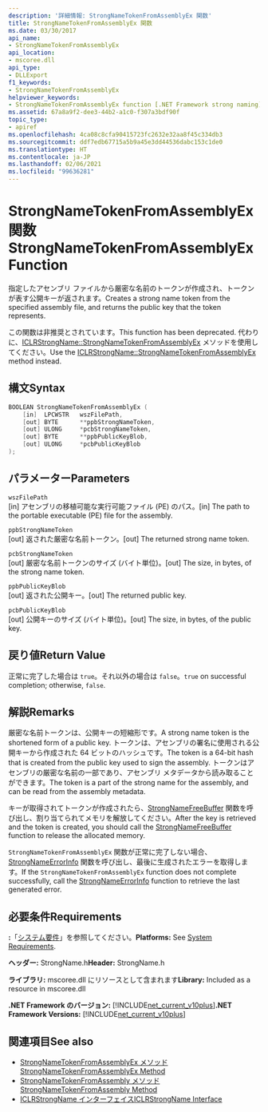 ```yaml
---
description: '詳細情報: StrongNameTokenFromAssemblyEx 関数'
title: StrongNameTokenFromAssemblyEx 関数
ms.date: 03/30/2017
api_name:
- StrongNameTokenFromAssemblyEx
api_location:
- mscoree.dll
api_type:
- DLLExport
f1_keywords:
- StrongNameTokenFromAssemblyEx
helpviewer_keywords:
- StrongNameTokenFromAssemblyEx function [.NET Framework strong naming]
ms.assetid: 67a8a9f2-dee3-44b2-a1c0-f307a3bdf90f
topic_type:
- apiref
ms.openlocfilehash: 4ca08c8cfa90415723fc2632e32aa8f45c334db3
ms.sourcegitcommit: ddf7edb67715a5b9a45e3dd44536dabc153c1de0
ms.translationtype: HT
ms.contentlocale: ja-JP
ms.lasthandoff: 02/06/2021
ms.locfileid: "99636281"
---
```

# <a name="strongnametokenfromassemblyex-function"></a><span data-ttu-id="39643-103">StrongNameTokenFromAssemblyEx 関数</span><span class="sxs-lookup"><span data-stu-id="39643-103">StrongNameTokenFromAssemblyEx Function</span></span>

<span data-ttu-id="39643-104">指定したアセンブリ ファイルから厳密な名前のトークンが作成され、トークンが表す公開キーが返されます。</span><span class="sxs-lookup"><span data-stu-id="39643-104">Creates a strong name token from the specified assembly file, and returns the public key that the token represents.</span></span>  
  
 <span data-ttu-id="39643-105">この関数は非推奨とされています。</span><span class="sxs-lookup"><span data-stu-id="39643-105">This function has been deprecated.</span></span> <span data-ttu-id="39643-106">代わりに、[ICLRStrongName::StrongNameTokenFromAssemblyEx](../hosting/iclrstrongname-strongnametokenfromassemblyex-method.md) メソッドを使用してください。</span><span class="sxs-lookup"><span data-stu-id="39643-106">Use the [ICLRStrongName::StrongNameTokenFromAssemblyEx](../hosting/iclrstrongname-strongnametokenfromassemblyex-method.md) method instead.</span></span>  
  
## <a name="syntax"></a><span data-ttu-id="39643-107">構文</span><span class="sxs-lookup"><span data-stu-id="39643-107">Syntax</span></span>  
  
```cpp  
BOOLEAN StrongNameTokenFromAssemblyEx (  
    [in]  LPCWSTR   wszFilePath,  
    [out] BYTE      **ppbStrongNameToken,  
    [out] ULONG     *pcbStrongNameToken,  
    [out] BYTE      **ppbPublicKeyBlob,  
    [out] ULONG     *pcbPublicKeyBlob  
);  
```  
  
## <a name="parameters"></a><span data-ttu-id="39643-108">パラメーター</span><span class="sxs-lookup"><span data-stu-id="39643-108">Parameters</span></span>  

 `wszFilePath`  
 <span data-ttu-id="39643-109">[in] アセンブリの移植可能な実行可能ファイル (PE) のパス。</span><span class="sxs-lookup"><span data-stu-id="39643-109">[in] The path to the portable executable (PE) file for the assembly.</span></span>  
  
 `ppbStrongNameToken`  
 <span data-ttu-id="39643-110">[out] 返された厳密な名前トークン。</span><span class="sxs-lookup"><span data-stu-id="39643-110">[out] The returned strong name token.</span></span>  
  
 `pcbStrongNameToken`  
 <span data-ttu-id="39643-111">[out] 厳密な名前トークンのサイズ (バイト単位)。</span><span class="sxs-lookup"><span data-stu-id="39643-111">[out] The size, in bytes, of the strong name token.</span></span>  
  
 `ppbPublicKeyBlob`  
 <span data-ttu-id="39643-112">[out] 返された公開キー。</span><span class="sxs-lookup"><span data-stu-id="39643-112">[out] The returned public key.</span></span>  
  
 `pcbPublicKeyBlob`  
 <span data-ttu-id="39643-113">[out] 公開キーのサイズ (バイト単位)。</span><span class="sxs-lookup"><span data-stu-id="39643-113">[out] The size, in bytes, of the public key.</span></span>  
  
## <a name="return-value"></a><span data-ttu-id="39643-114">戻り値</span><span class="sxs-lookup"><span data-stu-id="39643-114">Return Value</span></span>  

 <span data-ttu-id="39643-115">正常に完了した場合は `true`。それ以外の場合は `false`。</span><span class="sxs-lookup"><span data-stu-id="39643-115">`true` on successful completion; otherwise, `false`.</span></span>  
  
## <a name="remarks"></a><span data-ttu-id="39643-116">解説</span><span class="sxs-lookup"><span data-stu-id="39643-116">Remarks</span></span>  

 <span data-ttu-id="39643-117">厳密な名前トークンは、公開キーの短縮形です。</span><span class="sxs-lookup"><span data-stu-id="39643-117">A strong name token is the shortened form of a public key.</span></span> <span data-ttu-id="39643-118">トークンは、アセンブリの署名に使用される公開キーから作成された 64 ビットのハッシュです。</span><span class="sxs-lookup"><span data-stu-id="39643-118">The token is a 64-bit hash that is created from the public key used to sign the assembly.</span></span> <span data-ttu-id="39643-119">トークンはアセンブリの厳密な名前の一部であり、アセンブリ メタデータから読み取ることができます。</span><span class="sxs-lookup"><span data-stu-id="39643-119">The token is a part of the strong name for the assembly, and can be read from the assembly metadata.</span></span>  
  
 <span data-ttu-id="39643-120">キーが取得されてトークンが作成されたら、[StrongNameFreeBuffer](strongnamefreebuffer-function.md) 関数を呼び出し、割り当てられてメモリを解放してください。</span><span class="sxs-lookup"><span data-stu-id="39643-120">After the key is retrieved and the token is created, you should call the [StrongNameFreeBuffer](strongnamefreebuffer-function.md) function to release the allocated memory.</span></span>  
  
 <span data-ttu-id="39643-121">`StrongNameTokenFromAssemblyEx` 関数が正常に完了しない場合、[StrongNameErrorInfo](strongnameerrorinfo-function.md) 関数を呼び出し、最後に生成されたエラーを取得します。</span><span class="sxs-lookup"><span data-stu-id="39643-121">If the `StrongNameTokenFromAssemblyEx` function does not complete successfully, call the [StrongNameErrorInfo](strongnameerrorinfo-function.md) function to retrieve the last generated error.</span></span>  
  
## <a name="requirements"></a><span data-ttu-id="39643-122">必要条件</span><span class="sxs-lookup"><span data-stu-id="39643-122">Requirements</span></span>  

 <span data-ttu-id="39643-123">**:**「[システム要件](../../get-started/system-requirements.md)」を参照してください。</span><span class="sxs-lookup"><span data-stu-id="39643-123">**Platforms:** See [System Requirements](../../get-started/system-requirements.md).</span></span>  
  
 <span data-ttu-id="39643-124">**ヘッダー:** StrongName.h</span><span class="sxs-lookup"><span data-stu-id="39643-124">**Header:** StrongName.h</span></span>  
  
 <span data-ttu-id="39643-125">**ライブラリ:** mscoree.dll にリソースとして含まれます</span><span class="sxs-lookup"><span data-stu-id="39643-125">**Library:** Included as a resource in mscoree.dll</span></span>  
  
 <span data-ttu-id="39643-126">**.NET Framework のバージョン:** [!INCLUDE[net_current_v10plus](../../../../includes/net-current-v10plus-md.md)]</span><span class="sxs-lookup"><span data-stu-id="39643-126">**.NET Framework Versions:** [!INCLUDE[net_current_v10plus](../../../../includes/net-current-v10plus-md.md)]</span></span>  
  
## <a name="see-also"></a><span data-ttu-id="39643-127">関連項目</span><span class="sxs-lookup"><span data-stu-id="39643-127">See also</span></span>

- [<span data-ttu-id="39643-128">StrongNameTokenFromAssemblyEx メソッド</span><span class="sxs-lookup"><span data-stu-id="39643-128">StrongNameTokenFromAssemblyEx Method</span></span>](../hosting/iclrstrongname-strongnametokenfromassemblyex-method.md)
- [<span data-ttu-id="39643-129">StrongNameTokenFromAssembly メソッド</span><span class="sxs-lookup"><span data-stu-id="39643-129">StrongNameTokenFromAssembly Method</span></span>](../hosting/iclrstrongname-strongnametokenfromassembly-method.md)
- [<span data-ttu-id="39643-130">ICLRStrongName インターフェイス</span><span class="sxs-lookup"><span data-stu-id="39643-130">ICLRStrongName Interface</span></span>](../hosting/iclrstrongname-interface.md)

